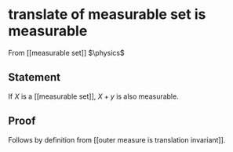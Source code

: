 # translate of measurable set is measurable
From [[measurable set]]
$\physics$
## Statement
If $X$ is a [[measurable set]], $X + y$ is also measurable.

## Proof
Follows by definition from [[outer measure is translation invariant]].